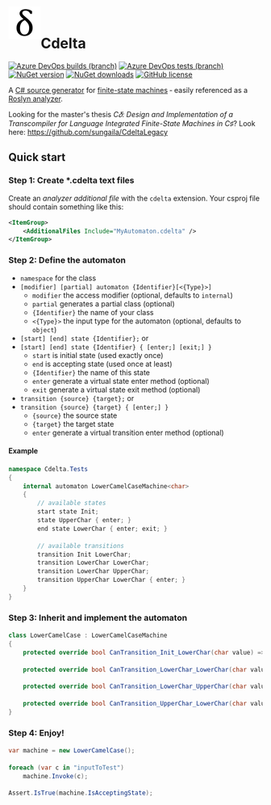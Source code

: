 ﻿﻿﻿<img src="https://raw.githubusercontent.com/sungaila/Cdelta/master/etc/Icon.png" align="left" width="64" height="64" alt="Cdelta Logo">

# Cdelta
[![Azure DevOps builds (branch)](https://img.shields.io/azure-devops/build/sungaila/2feb76e5-ff0c-4623-8319-722a43829660/3/master?style=flat-square)](https://dev.azure.com/sungaila/Cdelta/_build/latest?definitionId=3&branchName=master)
[![Azure DevOps tests (branch)](https://img.shields.io/azure-devops/tests/sungaila/Cdelta/3/master?style=flat-square)](https://dev.azure.com/sungaila/Cdelta/_build/latest?definitionId=3&branchName=master)
[![NuGet version](https://img.shields.io/nuget/v/Cdelta.svg?style=flat-square)](https://www.nuget.org/packages/Cdelta/)
[![NuGet downloads](https://img.shields.io/nuget/dt/Cdelta.svg?style=flat-square)](https://www.nuget.org/packages/Cdelta/)
[![GitHub license](https://img.shields.io/github/license/sungaila/Cdelta?style=flat-square)](https://github.com/sungaila/Cdelta/blob/master/LICENSE)

A [C# source generator](https://devblogs.microsoft.com/dotnet/introducing-c-source-generators/) for [finite-state machines](https://en.wikipedia.org/wiki/Finite-state_machine) ‐ easily referenced as a [Roslyn analyzer](https://github.com/dotnet/roslyn-analyzers).

Looking for the master's thesis *C𝛿: Design and Implementation of a Transcompiler for Language Integrated Finite-State Machines in C♯*? Look here: https://github.com/sungaila/CdeltaLegacy

## Quick start
### Step 1: Create *.cdelta text files
Create an _analyzer additional file_ with the `cdelta` extension. Your csproj file should contain something like this:
```xml
<ItemGroup>
    <AdditionalFiles Include="MyAutomaton.cdelta" />
</ItemGroup>
```
### Step 2: Define the automaton
* `namespace` for the class
* `[modifier] [partial] automaton {Identifier}[<{Type}>]`
  * `modifier` the access modifier (optional, defaults to `internal`)
  * `partial` generates a partial class (optional)
  * `{Identifier}` the name of your class
  * `<{Type}>` the input type for the automaton (optional, defaults to `object`)
* `[start] [end] state {Identifier};` or
* `[start] [end] state {Identifier} { [enter;] [exit;] }`
  * `start` is initial state (used exactly once)
  * `end` is accepting state (used once at least)
  * `{Identifier}` the name of this state
  * `enter` generate a virtual state enter method (optional)
  * `exit` generate a virtual state exit method (optional)
* `transition {source} {target};` or
* `transition {source} {target} { [enter;] }`
  * `{source}` the source state
  * `{target}` the target state
  * `enter` generate a virtual transition enter method (optional)
#### Example
```csharp
namespace Cdelta.Tests
{
    internal automaton LowerCamelCaseMachine<char>
    {
        // available states
        start state Init;
        state UpperChar { enter; }
        end state LowerChar { enter; exit; }

        // available transitions
        transition Init LowerChar;
        transition LowerChar LowerChar;
        transition LowerChar UpperChar;
        transition UpperChar LowerChar { enter; }
    }
}
```
### Step 3: Inherit and implement the automaton
```csharp
class LowerCamelCase : LowerCamelCaseMachine
{
    protected override bool CanTransition_Init_LowerChar(char value) => char.IsLower(value);

    protected override bool CanTransition_LowerChar_LowerChar(char value) => char.IsLower(value);

    protected override bool CanTransition_LowerChar_UpperChar(char value) => char.IsUpper(value);

    protected override bool CanTransition_UpperChar_LowerChar(char value) => char.IsLower(value);
}
```
### Step 4: Enjoy!
```csharp
var machine = new LowerCamelCase();

foreach (var c in "inputToTest")
    machine.Invoke(c);

Assert.IsTrue(machine.IsAcceptingState);
```